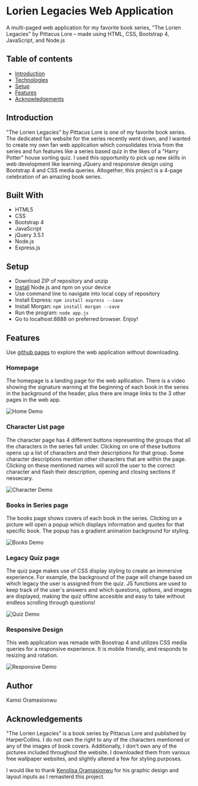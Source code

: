 # Lorien Legacies Web Application
A multi-paged web application for my favorite book series, "The Lorien Legacies" by Pittacus Lore – made using HTML, CSS, Bootstrap 4, JavaScript, and Node.js

## Table of contents
* [Introduction](#introduction)
* [Technologies](#built-with)
* [Setup](#setup)
* [Features](#features)
* [Acknowledgements](#acknowledgements)

## Introduction 
"The Lorien Legacies" by Pittacus Lore is one of my favorite book series. The dedicated fan website for the series recently went down, and I wanted to create my own fan web application which consolidates trivia from the series and fun features like a series based quiz in the likes of a "Harry Potter" house sorting quiz. I used this opportunity to pick up new skills in web development like learning JQuery and responsive design using Bootstrap 4 and CSS media queries. Altogether, this project is a 4-page celebration of an amazing book series.

## Built With
* HTML5
* CSS
* Bootstrap 4
* JavaScript
* jQuery 3.5.1
* Node.js
* Express.js

## Setup
* Download ZIP of repository and unzip 
* [Install](https://nodejs.org/en/download/) Node.js and npm on your device
* Use command line to navigate into local copy of repository
* Install Express: `npm install express --save`
* Install Morgan: `npm install morgan --save`
* Run the program: `node app.js`
* Go to localhost:8888 on preferred browser. Enjoy!

## Features
Use [github pages](https://kamsio.github.io/Lorien_Legacies_WebApp/Homepage) to explore the web application without downloading.

### Homepage
The homepage is a landing page for the web apllication. There is a video showing the signature warning at the beginning of each book in the series in the background of the header, plus there are image links to the 3 other pages in the web app.

![Home Demo](Demos/home.gif)

### Character List page
The character page has 4 different buttons representing the groups that all the characters in the series fall under. Clicking on one of these buttons opens up a list of characters and their descriptions for that group. Some character descriptions mention other characters that are within the page. Clicking on these mentioned names will scroll the user to the correct character and flash their description, opening and closing sections if nessecary.

![Character Demo](Demos/characters.gif)

### Books in Series page
The books page shows covers of each book in the series. Clicking on a picture will open a popup which displays information and quotes for that specific book. The popup has a gradient animation background for styling. 

![Books Demo](Demos/books.gif)

### Legacy Quiz page
The quiz page makes use of CSS display styling to create an immersive experience. For example, the background of the page will change based on which legacy the user is assigned from the quiz. JS functions are used to keep track of the user's answers and which questions, options, and images are displayed, making the quiz offline accesible and easy to take without endless scrolling through questions!

![Quiz Demo](Demos/quiz.gif)

### Responsive Design
This web application was remade with Boostrap 4 and utilizes CSS media queries for a responsive experience. It is mobile friendly, and responds to resizing and rotation.

![Responsive Demo](Demos/responsive.gif)

## Author
Kamsi Oramasionwu

## Acknowledgements
"The Lorien Legacies" is a book series by Pittacus Lore and published by HarperCollins. I do not own the right to any of the characters mentioned or any of the images of book covers. Additionally, I don't own any of the pictures included throughout the website. I downloaded them from various free wallpaper websites, and slightly altered a few for styling purposes.

I would like to thank [Kenolisa Oramasionwu](https://www.instagram.com/kenoli.art/?hl=en) for his graphic design and layout inputs as I remasterd this project.
